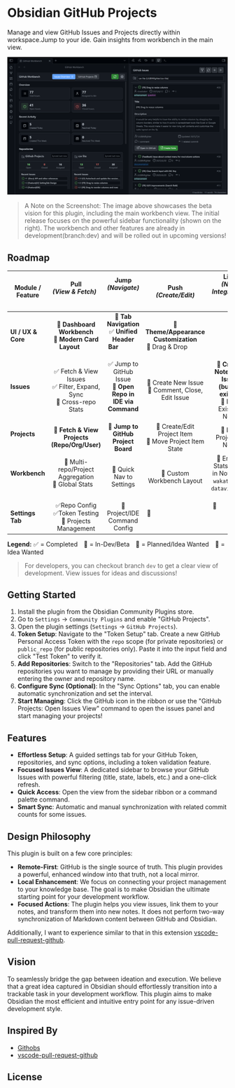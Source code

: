 # Obsidian GitHub Projects

Manage and view GitHub Issues and Projects directly within workspace.Jump to your ide. Gain insights from workbench in the main view.

![beta-preview](./assets/beta.png)

> A Note on the Screenshot: The image above showcases the beta vision for this plugin, including the main workbench view. The initial release focuses on the powerful sidebar functionality (shown on the right). The workbench and other features are already in development(branch:dev) and will be rolled out in upcoming versions!

## Roadmap

| Module / Feature         |      **Pull**<br>*(View & Fetch)*                                      |  **Jump**<br>*(Navigate)*                                           |                    **Push**<br>*(Create/Edit)*                     |   **Link**<br>*(Note Integration)*                                     |
| ------------------------ | :--------------------------------------------------------------------: | :-----------------------------------------------------------------: | :----------------------------------------------------------------: | :--------------------------------------------------------------------: |
| **UI / UX & Core**       |    🚀 **Dashboard Workbench**<br>🚀 **Modern Card Layout**             |  🚀 **Tab Navigation**<br>✅ **Unified Header Bar**                  | 🚧 **Theme/Appearance Customization**<br>🚧 Drag & Drop            |                                   🤔                                   |
| **Issues**               | ✅ Fetch & View Issues<br>✅ Filter, Expand, Sync<br>🚀 Cross-repo Stats | ✅ Jump to GitHub Issue<br>🚀 **Open Repo in IDE via Command**       |        🚧 Create New Issue<br>🚧 Comment, Close, Edit Issue        | 🚀 **Create Note from Issue (button exists)**<br>🚧 Link Existing Note |
| **Projects**             |              🚀 **Fetch & View Projects (Repo/Org/User)**              |                 🚀 **Jump to GitHub Project Board**                 |     🚧 Create/Edit Project Item<br>🚧 Move Project Item State      |                        🚧 Link Project to Note                         |
| **Workbench**            |     🚀 Multi-repo/Project Aggregation<br>🚀 Global Stats               |                      🚀 Quick Nav to Settings                       |                     🚧 Custom Workbench Layout                     |  🚧 Embed Stats Block in Note (like `wakatime` or `dataview.js`)       |
| **Settings Tab**         |       ✅Repo Config <br>✅Token Testing<br>🚀 Projects Management        |                    🚀 Project/IDE Command Config                    | 🤔                                                                 |   🤔                                                                   |

**Legend:** ✅ = Completed 🚀 = In-Dev/Beta 🚧 = Planned/Idea Wanted 🤔 = Idea Wanted

> For developers, you can checkout branch `dev` to get a clear view of development. View issues for ideas and discussions!

## Getting Started

1.  Install the plugin from the Obsidian Community Plugins store.
2.  Go to `Settings` -> `Community Plugins` and enable "GitHub Projects".
3.  Open the plugin settings (`Settings` -> `GitHub Projects`).
4.  **Token Setup**: Navigate to the "Token Setup" tab. Create a new GitHub Personal Access Token with the `repo` scope (for private repositories) or `public_repo` (for public repositories only). Paste it into the input field and click "Test Token" to verify it.
5.  **Add Repositories**: Switch to the "Repositories" tab. Add the GitHub repositories you want to manage by providing their URL or manually entering the owner and repository name.
6.  **Configure Sync (Optional)**: In the "Sync Options" tab, you can enable automatic synchronization and set the interval.
7.  **Start Managing**: Click the GitHub icon in the ribbon or use the "GitHub Projects: Open Issues View" command to open the issues panel and start managing your projects!

## Features

- **Effortless Setup**: A guided settings tab for your GitHub Token, repositories, and sync options, including a token validation feature.
- **Focused Issues View**: A dedicated sidebar to browse your GitHub Issues with powerful filtering (title, state, labels, etc.) and a one-click refresh.
- **Quick Access**: Open the view from the sidebar ribbon or a command palette command.
- **Smart Sync**: Automatic and manual synchronization with related commit counts for some issues.

## Design Philosophy

This plugin is built on a few core principles:

- **Remote-First**: GitHub is the single source of truth. This plugin provides a powerful, enhanced window into that truth, not a local mirror.
- **Local Enhancement**: We focus on connecting your project management to your knowledge base. The goal is to make Obsidian the ultimate starting point for your development workflow.
- **Focused Actions**: The plugin helps you view issues, link them to your notes, and transform them into new notes. It does not perform two-way synchronization of Markdown content between GitHub and Obsidian.

Additionally, I want to experience similar to that in this extension [vscode-pull-request-github](https://github.com/microsoft/vscode-pull-request-github).

## Vision

To seamlessly bridge the gap between ideation and execution. We believe that a great idea captured in Obsidian should effortlessly transition into a trackable task in your development workflow. This plugin aims to make Obsidian the most efficient and intuitive entry point for any issue-driven development style.

## Inspired By

-   [Githobs](https://github.com/GabAlpha/obsidian-githobs)
-   [vscode-pull-request-github](https://github.com/microsoft/vscode-pull-request-github)

## License



<!--## Vision(outdated)

How do I want to use this plugin?

"Within an Obsidian workspace, an idea is refined into a task note with acceptance criteria and then created as a GitHub Issue with a single click. Subsequently, in VS Code, a branch is created from the Issue, a failing test is written, and then an MCP service is invoked to automatically package the Issue description, relevant ADRs, and code into a rich context, driving Copilot to efficiently code until the test passes. Finally, the creation, self-review, and CI triggering of a PR are completed within VS Code, and delivery is accomplished through a standardized release script."

This plugin is designed to efficiently bridge the gap between Obsidian and GitHub.
-->
